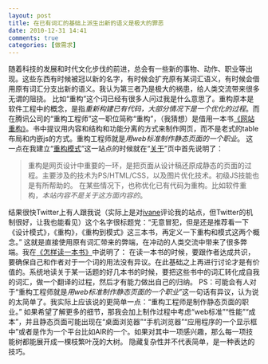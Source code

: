 ```yaml
---
layout: post
title: 在已有词汇的基础上派生出新的语义是极大的罪恶
date: 2010-12-31 14:41
comments: true
categories: [做需求]
---
```

随着科技的发展和时代文化步伐的前进，总会有一些新的事物、动作、职业等出现。这些东西有时候被冠以新的名字，有时候会扩充原有某词汇语义，有时候会借用原有词汇分支出新的语义。我认为第三者乃是极大的祸患，给人类交流带来很多无谓的阻挠。
比如“重构”这个词已经有很多人问过我是什么意思了。重构原本是软件工程中的概念，是指<em>重新构建已有代码，大部分情况下是一个优化的过程</em>。而在腾讯公司的“重构工程师”这一职位简称“重构”，（我猜想）是借用一本书<a href="http://book.douban.com/subject/1230451/">《网站重构》</a>。书中提议用内容和结构和功能分离的方式来制作网页，而不是老式的table布局和内嵌js的方式。重构工程师就是<em>用web标准制作静态页面的一个职业</em>。
这一点在我建立“<a href="http://rebuildpattern.com/">重构模式</a>”这一站点的时候就在“<a href="http://rebuildpattern.com/about/">关于</a>”页中首先说明了：
<blockquote>重构是网页设计中重要的一环，是把页面从设计稿还原成静态的页面的过程。主要涉及的技术为PS/HTML/CSS，以及图片优化技术。初级JS技能也是有所帮助的。
在某些情况下，也称优化已有代码为重构。比如软件重构，<em>本站内容不是关于这方面内容的</em>。</blockquote>
结果很快Twitter上有人跟我说（实际上是对<a href="http://twitter.com/#!/ivane">ivane</a>评论我的站点，但Twitter的机制很好，让我也能看见）这个名字很标题党：“无意冒犯，但是还是推荐看一下《设计模式》，《重构》，《重构到模式》这三本书，再定义一下重构和模式这两个概念。”
这就是直接使用原有词汇带来的弊端，在冲动的人类交流中带来了很多弊端。我在<a href="http://yuguo.us/weblog/how-to-read-a-book/">《怎样读一本书》</a>中说明了：
在读一本书的时候，要跟作者达成共识，要确保自己和作者对于一个词的用法没有异议。在此基础之上再进行讨论才是有价值的。系统地读关于某一话题的好几本书的时候，要把这些书中的词汇转化成自我的词汇，做一个翻译的过程，然后才有能力做出自己的归纳。
PS：可能会有人对于“重构工程师就是<em>用web标准制作静态页面的一个职业</em>”这一句话有异议，认为说的太简单了。我实际上应该说的更简单一点：“重构工程师是制作静态页面的职业。”
如果希望了解更多的细节，那我会加上制作过程中考虑“web标准”“性能”“成本”，并且静态页面可能出现在“桌面浏览器”“手机浏览器”“应用程序的一个显示框中”或者是作为一个平台比如AIR的一个。如果对其中一项感兴趣，那么每一项技能树都能展开成一棵枝繁叶茂的大树。
隐藏复杂性并不代表简单，是一种表达的技巧。
